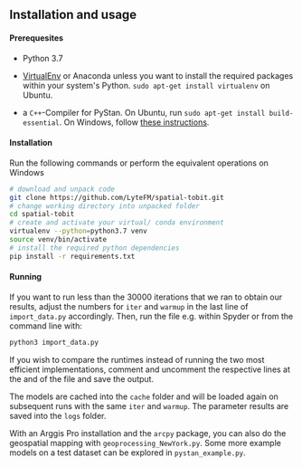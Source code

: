 ## Installation and usage

#### Prerequesites

- Python 3.7

- [VirtualEnv](https://virtualenv.pypa.io/en/stable/installation/) or Anaconda unless you want to install the required packages within your system's Python. `sudo apt-get install virtualenv` on Ubuntu.

- a `C++`-Compiler for PyStan. On Ubuntu, run `sudo apt-get install build-essential`. On Windows, follow [these instructions](https://pystan.readthedocs.io/en/latest/windows.html).



#### Installation

Run the following commands or perform the equivalent operations on Windows

```bash
# download and unpack code
git clone https://github.com/LyteFM/spatial-tobit.git 
# change working directory into unpacked folder
cd spatial-tobit
# create and activate your virtual/ conda environment 
virtualenv --python=python3.7 venv
source venv/bin/activate
# install the required python dependencies
pip install -r requirements.txt
```

#### Running

If you want to run less than the 30000 iterations that we ran to obtain our results, adjust the numbers for `iter` and `warmup` in the last line of `import_data.py` accordingly. Then, run the file e.g. within Spyder or from the command line with:

```bash
python3 import_data.py
```

If you wish to compare the runtimes instead of running the two most efficient implementations, comment and uncomment the respective lines at the and of the file and save the output. 

The models are cached into the `cache` folder and will be loaded again on subsequent runs with the same `iter` and `warmup`. The parameter results are saved into the `logs` folder.

With an Arggis Pro installation and the `arcpy` package, you can also do the geospatial mapping with `geoprocessing_NewYork.py`. Some more example models on a test dataset can be explored in `pystan_example.py`. 

# 


